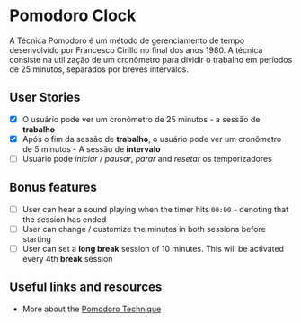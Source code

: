 # Pomodoro Clock

A Técnica Pomodoro é um método de gerenciamento de tempo desenvolvido por Francesco Cirillo no final dos anos 1980. A técnica consiste na utilização de um cronômetro para dividir o trabalho em períodos de 25 minutos, separados por breves intervalos.

## User Stories

-   [x] O usuário pode ver um cronômetro de 25 minutos - a sessão de **trabalho**
-   [x] Após o fim da sessão de **trabalho**, o usuário pode ver um cronômetro de 5 minutos - A sessão de **intervalo**
-   [ ] Usuário pode _iniciar_ / _pausar_, _parar_ and _resetar_ os temporizadores

## Bonus features

-   [ ] User can hear a sound playing when the timer hits `00:00` - denoting that the session has ended
-   [ ] User can change / customize the minutes in both sessions before starting
-   [ ] User can set a **long break** session of 10 minutes. This will be activated every 4th **break** session

## Useful links and resources

-   More about the [Pomodoro Technique](https://en.m.wikipedia.org/wiki/Pomodoro_Technique)